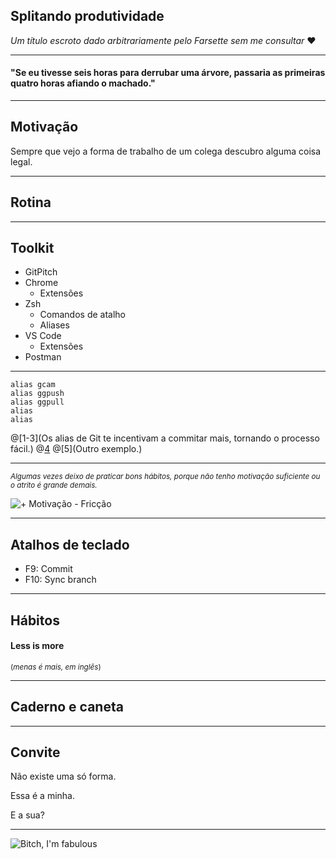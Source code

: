 ## Splitando produtividade <span class="tiny"></span>

*Um título escroto dado arbitrariamente pelo Farsette sem me consultar* ❤️

---

#### "Se eu tivesse seis horas para derrubar uma árvore, passaria as primeiras quatro horas afiando o machado."

---

## Motivação

Sempre que vejo a forma de trabalho de um colega descubro alguma coisa legal.

---

## Rotina

---

## Toolkit

* GitPitch
* Chrome
    * Extensões
* Zsh
    * Comandos de atalho
    * Aliases
* VS Code
    * Extensões
* Postman

---

```
alias gcam
alias ggpush
alias ggpull
alias
alias
```
@[1-3](Os alias de Git te incentivam a commitar mais, tornando o processo fácil.)
@[4](Exemplo.)
@[5](Outro exemplo.)

---

<small>*Algumas vezes deixo de praticar bons hábitos, porque não tenho motivação suficiente ou o atrito é grande demais.*</small>

![+ Motivação - Fricção](https://www.e-reading.club/illustrations/1041/1041207-_3.jpg)

---

## Atalhos de teclado
* F9: Commit
* F10: Sync branch

---

## Hábitos

#### Less is more
<small>(*menas é mais, em inglês*)</small>

---

## Caderno e caneta

---

## Convite

Não existe uma só forma.

Essa é a minha.

E a sua?

---

![Bitch, I'm fabulous](https://media.giphy.com/media/3o6gDVQrPvaOXb8T2o/giphy.gif)